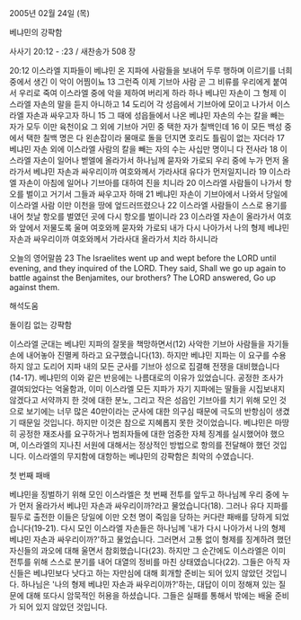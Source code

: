 2005년 02월 24일 (목)

베냐민의 강퍅함



사사기 20:12 - :23 / 새찬송가 508 장


20:12 이스라엘 지파들이 베냐민 온 지파에 사람들을 보내어 두루 행하며 이르기를 너희 중에서 생긴 이 악이 어찜이뇨 13 그런즉 이제 기브아 사람 곧 그 비류를 우리에게 붙여서 우리로 죽여 이스라엘 중에 악을 제하여 버리게 하라 하나 베냐민 자손이 그 형제 이스라엘 자손의 말을 듣지 아니하고 14 도리어 각 성읍에서 기브아에 모이고 나가서 이스라엘 자손과 싸우고자 하니 15 그 때에 성읍들에서 나온 베냐민 자손의 수는 칼을 빼는 자가 모두 이만 육천이요 그 외에 기브아 거민 중 택한 자가 칠백인데 16 이 모든 백성 중에서 택한 칠백 명은 다 왼손잡이라 물매로 돌을 던지면 호리도 틀림이 없는 자더라 17 베냐민 자손 외에 이스라엘 사람의 칼을 빼는 자의 수는 사십만 명이니 다 전사라 18 이스라엘 자손이 일어나 벧엘에 올라가서 하나님께 묻자와 가로되 우리 중에 누가 먼저 올라가서 베냐민 자손과 싸우리이까 여호와께서 가라사대 유다가 먼저일지니라 19 이스라엘 자손이 아침에 일어나 기브아를 대하여 진을 치니라 20 이스라엘 사람들이 나가서 항오를 벌이고 거기서 그들과 싸우고자 하매 21 베냐민 자손이 기브아에서 나와서 당일에 이스라엘 사람 이만 이천을 땅에 엎드러뜨렸으나 22 이스라엘 사람들이 스스로 용기를 내어 첫날 항오를 벌였던 곳에 다시 항오를 벌이니라 23 이스라엘 자손이 올라가서 여호와 앞에서 저물도록 울며 여호와께 묻자와 가로되 내가 다시 나아가서 나의 형제 베냐민 자손과 싸우리이까 여호와께서 가라사대 올라가서 치라 하시니라

오늘의 영어말씀
23 The Israelites went up and wept before the LORD until evening, and they inquired of the LORD. They said, Shall we go up again to battle against the Benjamites, our brothers? The LORD answered, Go up against them.

해석도움





돌이킴 없는 강퍅함

이스라엘 군대는 베냐민 지파의 잘못을 책망하면서(12) 사악한 기브아 사람들을 자기들 손에 내어놓아 진멸케 하라고 요구했습니다(13). 하지만 베냐민 지파는 이 요구를 수용하지 않고 도리어 지파 내의 모든 군사를 기브아 성으로 집결해 전쟁을 대비했습니다(14-17). 베냐민의 이와 같은 반응에는 나름대로의 이유가 있었습니다. 공정한 조사가 결여되었다는 억울함과, 이미 이스라엘 모든 지파가 자기 지파에는 딸들을 시집보내지 않겠다고 서약까지 한 것에 대한 분노, 그리고 작은 성읍인 기브아를 치기 위해 모인 것으로 보기에는 너무 많은 40만이라는 군사에 대한 의구심 때문에 극도의 반항심이 생겼기 때문일 것입니다. 하지만 이것은 참으로 지혜롭지 못한 것이었습니다. 베냐민은 마땅히 공정한 재조사를 요구하거나 범죄자들에 대한 엄중한 자체 징계를 실시했어야 했으며, 이스라엘의 지나친 서원에 대해서는 정상적인 방법으로 항의를 전달해야 했던 것입니다. 이스라엘의 무지함에 대항하는 베냐민의 강퍅함은 최악의 수였습니다.  

첫 번째 패배

베냐민을 징벌하기 위해 모인 이스라엘은 첫 번째 전투를 앞두고 하나님께 우리 중에 누가 먼저 올라가서 베냐민 자손과 싸우리이까?라고 물었습니다(18). 그러나 유다 지파를 필두로 출전한 이들은 당일에 이만 오천 명이 죽임을 당하는 커다란 패배를 당하게 되었습니다(19-21). 다시 모인 이스라엘 자손들은 하나님께 '내가 다시 나아가서 나의 형제 베냐민 자손과 싸우리이까?'하고 물었습니다. 그러면서 고통 없이 형제를 징계하려 했던 자신들의 과오에 대해 울면서 참회했습니다(23). 하지만 그 순간에도 이스라엘은 이미 전투를 위해 스스로 분기를 내어 대열의 정비를 마친 상태였습니다(22). 그들은 아직 자신들은 베냐민보다 낫다고 하는 자만심에 대해 회개할 준비는 되어 있지 않았던 것입니다. 하나님은 '나의 형제 베냐민 자손과 싸우리이까?'하는, 대답이 이미 정해져 있는 질문에 대해 또다시 암묵적인 허용을 하셨습니다. 그들은 실패를 통해서 밖에는 배울 준비가 되어 있지 않았던 것입니다.